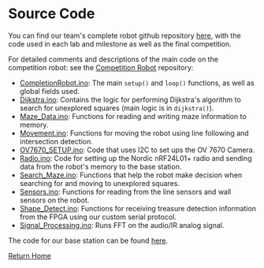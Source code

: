 # Source Code

You can find our team's complete robot github repository [here](https://github.com/ECE3400-Team14/3400), with the code used in each lab and milestone as well as the final competition. 

For detailed comments and descriptions of the main code on the competition robot: see the [Competition Robot](https://github.com/ECE3400-Team14/3400/tree/master/CompetitionRobot) repository:

- [CompletionRobot.ino](https://github.com/ECE3400-Team14/3400/blob/master/CompetitionRobot/CompetitionRobot.ino): The main `setup()` and `loop()` functions, as well as global fields used.
- [Dijkstra.ino](https://github.com/ECE3400-Team14/3400/blob/master/CompetitionRobot/Dijkstra.ino): Contains the logic for performing Dijkstra's algorithm to search for unexplored squares (main logic is in `dijkstra()`).
- [Maze_Data.ino](https://github.com/ECE3400-Team14/3400/blob/master/CompetitionRobot/Maze_Data.ino): Functions for reading and writing maze information to memory.
- [Movement.ino](https://github.com/ECE3400-Team14/3400/blob/master/CompetitionRobot/Movement.ino): Functions for moving the robot using line following and intersection detection. 
- [OV7670_SETUP.ino](https://github.com/ECE3400-Team14/3400/blob/master/CompetitionRobot/OV7670_SETUP.ino): Code that uses I2C to set ups the OV 7670 Camera.
- [Radio.ino](https://github.com/ECE3400-Team14/3400/blob/master/CompetitionRobot/Radio.ino): Code for setting up the Nordic nRF24L01+ radio and sending data from the robot's memory to the base station.
- [Search_Maze.ino](https://github.com/ECE3400-Team14/3400/blob/master/CompetitionRobot/Search_Maze.ino): Functions that help the robot make decision when searching for and moving to unexplored squares.
- [Sensors.ino](https://github.com/ECE3400-Team14/3400/blob/master/CompetitionRobot/Sensors.ino): Functions for reading from the line sensors and wall sensors on the robot. 
- [Shape_Detect.ino](https://github.com/ECE3400-Team14/3400/blob/master/CompetitionRobot/Shape_Detect.ino): Functions for receiving treasure detection information from the FPGA using our custom serial protocol. 
- [Signal_Processing.ino](https://github.com/ECE3400-Team14/3400/blob/master/CompetitionRobot/Signal_Processing.ino): Runs FFT on the audio/IR analog signal. 

The code for our base station can be found [here](https://github.com/ECE3400-Team14/3400/tree/master/Lab3_Base_Station/Base_Station_to_GUI).

[Return Home](./index.md)
